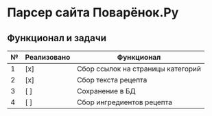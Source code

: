 # Парсер сайта Поварёнок.Ру

## Функционал и задачи

| №   | Реализовано | Функционал                        |
| --- | ----------- | --------------------------------- |
| 1   | [x]         | Сбор ссылок на страницы категорий |
| 2   | [x]         | Сбор текста рецепта               |
| 3   | [ ]         | Сохранение в БД                   |
| 4   | [ ]         | Сбор ингредиентов рецепта         |
